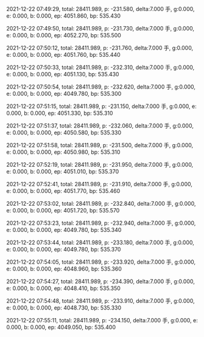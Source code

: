 2021-12-22 07:49:29, total: 28411.989, p: -231.580, delta:7.000 手, g:0.000, e: 0.000, b: 0.000, ep: 4051.860, bp: 535.430

2021-12-22 07:49:50, total: 28411.989, p: -231.730, delta:7.000 手, g:0.000, e: 0.000, b: 0.000, ep: 4052.270, bp: 535.500

2021-12-22 07:50:12, total: 28411.989, p: -231.760, delta:7.000 手, g:0.000, e: 0.000, b: 0.000, ep: 4051.760, bp: 535.440

2021-12-22 07:50:33, total: 28411.989, p: -232.310, delta:7.000 手, g:0.000, e: 0.000, b: 0.000, ep: 4051.130, bp: 535.430

2021-12-22 07:50:54, total: 28411.989, p: -232.620, delta:7.000 手, g:0.000, e: 0.000, b: 0.000, ep: 4049.780, bp: 535.300

2021-12-22 07:51:15, total: 28411.989, p: -231.150, delta:7.000 手, g:0.000, e: 0.000, b: 0.000, ep: 4051.330, bp: 535.310

2021-12-22 07:51:37, total: 28411.989, p: -232.060, delta:7.000 手, g:0.000, e: 0.000, b: 0.000, ep: 4050.580, bp: 535.330

2021-12-22 07:51:58, total: 28411.989, p: -231.500, delta:7.000 手, g:0.000, e: 0.000, b: 0.000, ep: 4050.980, bp: 535.310

2021-12-22 07:52:19, total: 28411.989, p: -231.950, delta:7.000 手, g:0.000, e: 0.000, b: 0.000, ep: 4051.010, bp: 535.370

2021-12-22 07:52:41, total: 28411.989, p: -231.910, delta:7.000 手, g:0.000, e: 0.000, b: 0.000, ep: 4051.770, bp: 535.460

2021-12-22 07:53:02, total: 28411.989, p: -232.840, delta:7.000 手, g:0.000, e: 0.000, b: 0.000, ep: 4051.720, bp: 535.570

2021-12-22 07:53:23, total: 28411.989, p: -232.940, delta:7.000 手, g:0.000, e: 0.000, b: 0.000, ep: 4049.780, bp: 535.340

2021-12-22 07:53:44, total: 28411.989, p: -233.180, delta:7.000 手, g:0.000, e: 0.000, b: 0.000, ep: 4049.780, bp: 535.370

2021-12-22 07:54:05, total: 28411.989, p: -233.920, delta:7.000 手, g:0.000, e: 0.000, b: 0.000, ep: 4048.960, bp: 535.360

2021-12-22 07:54:27, total: 28411.989, p: -234.390, delta:7.000 手, g:0.000, e: 0.000, b: 0.000, ep: 4048.410, bp: 535.350

2021-12-22 07:54:48, total: 28411.989, p: -233.910, delta:7.000 手, g:0.000, e: 0.000, b: 0.000, ep: 4048.730, bp: 535.330

2021-12-22 07:55:11, total: 28411.989, p: -234.150, delta:7.000 手, g:0.000, e: 0.000, b: 0.000, ep: 4049.050, bp: 535.400